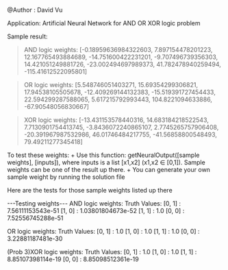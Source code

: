 @Author : David Vu

Application: Artificial Neural Network for AND OR XOR logic problem

Sample result:
> AND logic weights:  [-0.18959636984322603, 7.897154478201223, 12.167765493884689,
> -14.751600422231201, -9.707496739356303, 14.421051249881726, -23.002494697989373,
> 41.782478940259494, -115.41612522095801]

> OR logic weights:  [5.548746051403271, 15.69354299306821, 17.94538105505678,
> -12.409269144132383, -15.519391727454433, 22.594299287588065, 5.617215792993443,
> 104.8221094633886, -67.90548056830667]

> XOR logic weights:  [-13.431153578440316, 14.683184218522543, 7.7130901754413745, 
> -3.8436072240865107, 2.7745265757906408, -20.391967987532986, 46.01746484217755, 
> -41.56858800548493, 79.49211277345418]


To test these weights:
	+ Use this function: getNeuralOutput([sample weights], [inputs]), where inputs is a list [x1,x2] (x1,x2 ∈ [0,1]). Sample weights can be one of the result up there.
	+ You can generate your own sample weight by running the solution file


Here are the tests for those sample weights listed up there

---Testing weights---
AND logic weights: 
Truth Values:
[0, 1] : 7.56111153543e-51
[1, 0] : 1.03801804673e-52
[1, 1] : 1.0
[0, 0] : 7.52556745288e-51


OR logic weights: 
Truth Values:
[0, 1] : 1.0
[1, 0] : 1.0
[1, 1] : 1.0
[0, 0] : 3.22881187481e-30


(Prob 3)XOR logic weights: 
Truth Values:
[0, 1] : 1.0
[1, 0] : 1.0
[1, 1] : 8.85107398114e-19
[0, 0] : 8.85098512361e-19




